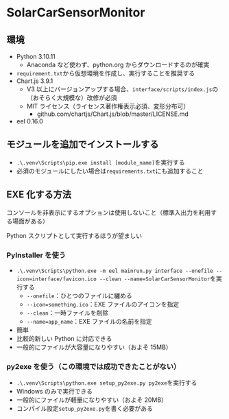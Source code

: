 # SolarCarSensorMonitor

## 環境

- Python 3.10.11
  - Anaconda など使わず、python.org からダウンロードするのが確実
- `requirement.txt`から仮想環境を作成し、実行することを推奨する
- Chart.js 3.9.1
  - V3 以上にバージョンアップする場合、`interface/scripts/index.js`の（おそらく大規模な）改修が必須
  - MIT ライセンス（ライセンス著作権表示必須、変形分布可）
    - github.com/chartjs/Chart.js/blob/master/LICENSE.md
- eel 0.16.0

## モジュールを追加でインストールする

- `.\.venv\Scripts\pip.exe install [module_name]`を実行する
- 必須のモジュールにしたい場合は`requirements.txt`にも追加すること

## EXE 化する方法

コンソールを非表示にするオプションは使用しないこと（標準入出力を利用する場面がある）

Python スクリプトとして実行するほうが望ましい

### PyInstaller を使う

- `.\.venv\Scripts\python.exe -m eel mainrun.py interface --onefile --icon=interface/favicon.ico --clean --name=SolarCarSensorMonitor`を実行する
  - `--onefile`：ひとつのファイルに纏める
  - `--icon=something.ico`：EXE ファイルのアイコンを指定
  - `--clean`：一時ファイルを削除
  - `--name=app_name`：EXE ファイルの名前を指定
- 簡単
- 比較的新しい Python に対応できる
- 一般的にファイルが大容量になりやすい（およそ 15MB）

### py2exe を使う（この環境では成功できたことがない）

- `.\.venv\Scripts\python.exe setup_py2exe.py py2exe`を実行する
- Windows のみで実行できる
- 一般的にファイルが軽量になりやすい（およそ 20MB）
- コンパイル設定`setup_py2exe.py`を書く必要がある
